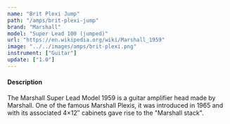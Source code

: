 ```yaml
---
name: "Brit Plexi Jump"
path: "/amps/brit-plexi-jump"
brand: "Marshall"
model: "Super Lead 100 (jumped)"
url: "https://en.wikipedia.org/wiki/Marshall_1959"
image: "../../images/amps/brit-plexi.png"
instrument: ["Guitar"]
update: ["1.0"]
---
```

#### Description
The Marshall Super Lead Model 1959 is a guitar amplifier head made by Marshall. One of the famous Marshall Plexis, it was introduced in 1965 and with its associated 4×12″ cabinets gave rise to the "Marshall stack".